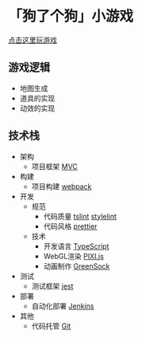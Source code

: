 # 「狗了个狗」小游戏

[点击这里玩游戏](https://web-games.github.io/dog-is-dog/dist/index.html)

## 游戏逻辑

* 地图生成
* 道具的实现
* 动效的实现

## 技术栈

* 架构
    * 项目框架 [MVC](https://puremvc.org/)
* 构建
    * 项目构建 [webpack](https://webpack.docschina.org/)
* 开发
    * 规范
        * 代码质量 [tslint](https://palantir.github.io/tslint/) [stylelint]()
        * 代码风格 [prettier]()
    * 技术
        * 开发语言 [TypeScript](https://www.tslang.cn/)
        * WebGL渲染 [PIXI.js](https://www.pixijs.com/)
        * 动画制作 [GreenSock](https://greensock.com/gsap/)
* 测试
    * 测试框架 [jest]()
* 部署
    * 自动化部署 [Jenkins]()
* 其他
    * 代码托管 [Git]()

